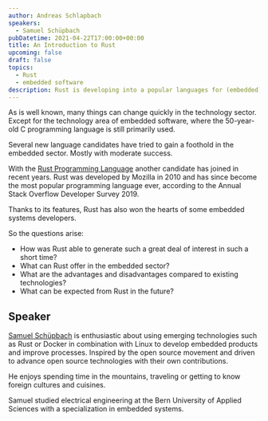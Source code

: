 ```yaml
---
author: Andreas Schlapbach
speakers:
  - Samuel Schüpbach
pubDatetime: 2021-04-22T17:00:00+00:00
title: An Introduction to Rust
upcoming: false
draft: false
topics:
  - Rust
  - embedded software
description: Rust is developing into a popular languages for (embedded) software engineering.
---
```


As is well known, many things can change quickly in the technology sector. Except for the technology area of embedded software, where the 50-year-old C programming language is still primarily used.

Several new language candidates have tried to gain a foothold in the embedded sector. Mostly with moderate success.

With the [Rust Programming Language](https://www.rust-lang.org/) another candidate has joined in recent years. Rust was developed by Mozilla in 2010 and has since become the most popular programming language ever, according to the Annual Stack Overflow Developer Survey 2019.

Thanks to its features, Rust has also won the hearts of some embedded systems developers.

So the questions arise:

- How was Rust able to generate such a great deal of interest in such a short time?
- What can Rust offer in the embedded sector?
- What are the advantages and disadvantages compared to existing technologies?
- What can be expected from Rust in the future?

## Speaker

[Samuel Schüpbach](https://www.linkedin.com/in/samuel-schuepbach/) is enthusiastic about using emerging technologies such as Rust or Docker in combination with Linux to develop embedded products and improve processes. Inspired by the open source movement and driven to advance open source technologies with their own contributions.

He enjoys spending time in the mountains, traveling or getting to know foreign cultures and cuisines.

Samuel studied electrical engineering at the Bern University of Applied Sciences with a specialization in embedded systems.
